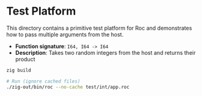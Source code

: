 # Test Platform

This directory contains a primitive test platform for Roc and demonstrates how to pass multiple arguments from the host.

- **Function signature**: `I64, I64 -> I64`
- **Description**: Takes two random integers from the host and returns their product

```bash
zig build

# Run (ignore cached files)
./zig-out/bin/roc --no-cache test/int/app.roc
```
